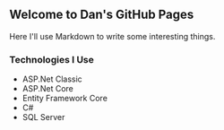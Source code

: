 ## Welcome to Dan's GitHub Pages

Here I'll use Markdown to write some interesting things.

### Technologies I Use
- ASP.Net Classic
- ASP.Net Core
- Entity Framework Core
- C#
- SQL Server

